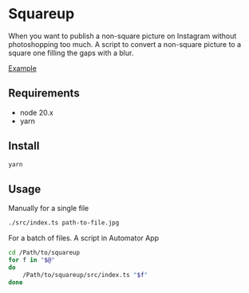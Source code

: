 # Squareup

When you want to publish a non-square picture on Instagram without photoshopping too much.
A script to convert a non-square picture to a square one filling the gaps with a blur.

[Example](https://www.instagram.com/p/CyBs3MWoRrL/?img_index=2)

## Requirements

- node 20.x
- yarn

## Install

```sh
yarn
```

## Usage

Manually for a single file

```sh
./src/index.ts path-to-file.jpg
```

For a batch of files. A script in Automator App

```sh
cd /Path/to/squareup
for f in "$@"
do
	/Path/to/squareup/src/index.ts "$f"
done
```

